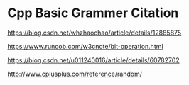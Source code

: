 # Cpp Basic Grammer Citation

https://blog.csdn.net/whzhaochao/article/details/12885875

https://www.runoob.com/w3cnote/bit-operation.html

https://blog.csdn.net/u011240016/article/details/60782702

http://www.cplusplus.com/reference/random/